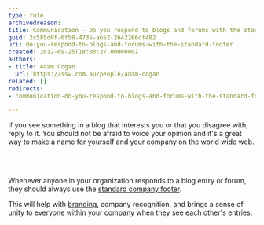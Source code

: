 ```yaml
---
type: rule
archivedreason: 
title: Communication - Do you respond to blogs and forums with the standard footer?
guid: 2c585d0f-6f58-4735-a652-2642266df482
uri: do-you-respond-to-blogs-and-forums-with-the-standard-footer
created: 2012-09-25T18:03:27.0000000Z
authors:
- title: Adam Cogan
  url: https://ssw.com.au/people/adam-cogan
related: []
redirects:
- communication-do-you-respond-to-blogs-and-forums-with-the-standard-footer

---
```



<p>​
                    If you see something in a blog that interests you or that you disagree with, reply
                    to it. You should not be afraid to voice your opinion and it's a great way to make
                    a name for yourself and your company on the world wide web.
                <br></p>
<br><excerpt class='endintro'></excerpt><br>
<p>
                    Whenever anyone in your organization responds to a blog entry or&#160;forum,
                    they should always use the <a href="http&#58;//www.ssw.com.au/ssw/standards/rules/RulesToBetterBranding.aspx#EmailSignatures">
                        standard company footer</a>.
                </p>
                <p>
                    This will help with <a href="http&#58;//www.ssw.com.au/ssw/standards/rules/RulesToBetterBranding.aspx">branding</a>,
                    company recognition, and brings a sense of unity to everyone within your company
                    when they see each other's entries.
                </p>


